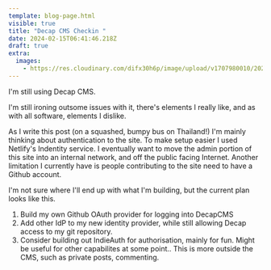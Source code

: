 ```yaml
---
template: blog-page.html
visible: true
title: "Decap CMS Checkin "
date: 2024-02-15T06:41:46.218Z
draft: true
extra:
  images:
    - https://res.cloudinary.com/difx30h6p/image/upload/v1707980010/2024-02-15-13-53-05-969_qene6e.jpg
---
```

I'm still using Decap CMS.

I'm still ironing outsome issues with it, there's elements I really like, and as with all software, elements I dislike.

As I write this post (on a squashed, bumpy bus on Thailand!) I'm mainly thinking about authentication to the site. To make setup easier I used Netlify's Indentity service. I eventually want to move the admin portion of this site into an internal network, and off the public facing Internet.
Another limitation I currently have is people contributing to the site need to have a Github account. 

I'm not sure where I'll end up with what I'm building, but the current plan looks like this. 

1. Build my own Github OAuth provider for logging into DecapCMS
2. Add other IdP to my new identity provider, while still allowing Decap access to my git repository. 
3. Consider building out IndieAuth for authorisation, mainly for fun. Might be useful for other capabilites at some point.. This is more outside the CMS, such as private posts, commenting. 




